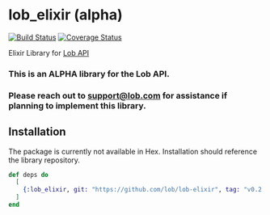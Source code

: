 # lob_elixir (alpha)

[![Build Status](https://travis-ci.org/lob/lob-elixir.svg?branch=master)](https://travis-ci.org/lob/lob-elixir)
[![Coverage Status](https://coveralls.io/repos/github/lob/lob-elixir/badge.svg?branch=master)](https://coveralls.io/github/lob/lob-elixir?branch=master)

Elixir Library for [Lob API](https://lob.com/)

### This is an ALPHA library for the Lob API.

### Please reach out to support@lob.com for assistance if planning to implement this library.

## Installation

The package is currently not available in Hex. Installation should reference the library repository.

```elixir
def deps do
  [
    {:lob_elixir, git: "https://github.com/lob/lob-elixir", tag: "v0.2.0"}
  ]
end
```
